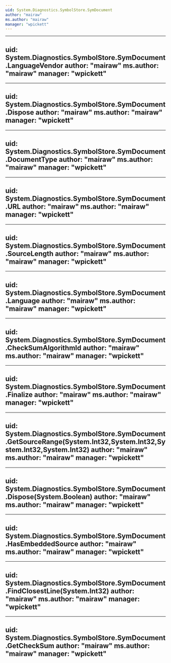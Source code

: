 ```yaml
---
uid: System.Diagnostics.SymbolStore.SymDocument
author: "mairaw"
ms.author: "mairaw"
manager: "wpickett"
---
```


---
uid: System.Diagnostics.SymbolStore.SymDocument.LanguageVendor
author: "mairaw"
ms.author: "mairaw"
manager: "wpickett"
---

---
uid: System.Diagnostics.SymbolStore.SymDocument.Dispose
author: "mairaw"
ms.author: "mairaw"
manager: "wpickett"
---

---
uid: System.Diagnostics.SymbolStore.SymDocument.DocumentType
author: "mairaw"
ms.author: "mairaw"
manager: "wpickett"
---

---
uid: System.Diagnostics.SymbolStore.SymDocument.URL
author: "mairaw"
ms.author: "mairaw"
manager: "wpickett"
---

---
uid: System.Diagnostics.SymbolStore.SymDocument.SourceLength
author: "mairaw"
ms.author: "mairaw"
manager: "wpickett"
---

---
uid: System.Diagnostics.SymbolStore.SymDocument.Language
author: "mairaw"
ms.author: "mairaw"
manager: "wpickett"
---

---
uid: System.Diagnostics.SymbolStore.SymDocument.CheckSumAlgorithmId
author: "mairaw"
ms.author: "mairaw"
manager: "wpickett"
---

---
uid: System.Diagnostics.SymbolStore.SymDocument.Finalize
author: "mairaw"
ms.author: "mairaw"
manager: "wpickett"
---

---
uid: System.Diagnostics.SymbolStore.SymDocument.GetSourceRange(System.Int32,System.Int32,System.Int32,System.Int32)
author: "mairaw"
ms.author: "mairaw"
manager: "wpickett"
---

---
uid: System.Diagnostics.SymbolStore.SymDocument.Dispose(System.Boolean)
author: "mairaw"
ms.author: "mairaw"
manager: "wpickett"
---

---
uid: System.Diagnostics.SymbolStore.SymDocument.HasEmbeddedSource
author: "mairaw"
ms.author: "mairaw"
manager: "wpickett"
---

---
uid: System.Diagnostics.SymbolStore.SymDocument.FindClosestLine(System.Int32)
author: "mairaw"
ms.author: "mairaw"
manager: "wpickett"
---

---
uid: System.Diagnostics.SymbolStore.SymDocument.GetCheckSum
author: "mairaw"
ms.author: "mairaw"
manager: "wpickett"
---
